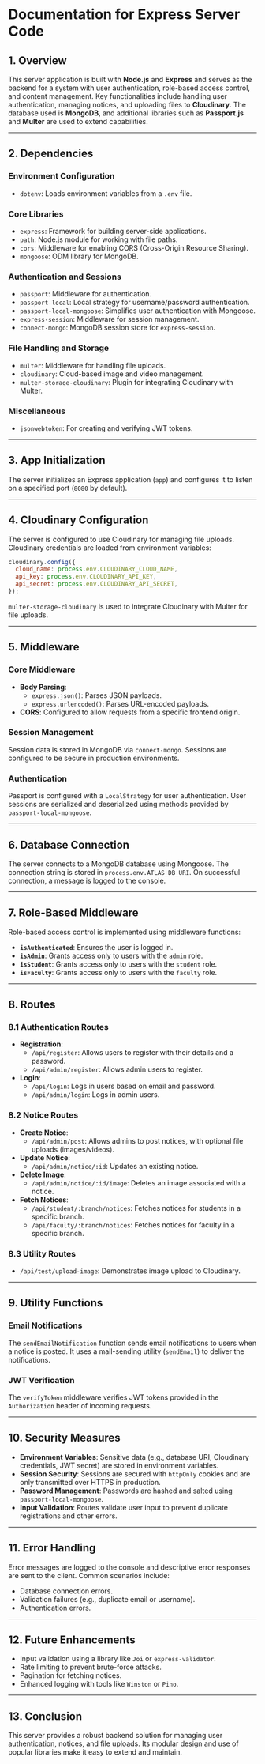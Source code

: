 # Documentation for Express Server Code

## 1. Overview

This server application is built with **Node.js** and **Express** and serves as the backend for a system with user authentication, role-based access control, and content management. Key functionalities include handling user authentication, managing notices, and uploading files to **Cloudinary**. The database used is **MongoDB**, and additional libraries such as **Passport.js** and **Multer** are used to extend capabilities.

---

## 2. Dependencies

### Environment Configuration

- `dotenv`: Loads environment variables from a `.env` file.

### Core Libraries

- `express`: Framework for building server-side applications.
- `path`: Node.js module for working with file paths.
- `cors`: Middleware for enabling CORS (Cross-Origin Resource Sharing).
- `mongoose`: ODM library for MongoDB.

### Authentication and Sessions

- `passport`: Middleware for authentication.
- `passport-local`: Local strategy for username/password authentication.
- `passport-local-mongoose`: Simplifies user authentication with Mongoose.
- `express-session`: Middleware for session management.
- `connect-mongo`: MongoDB session store for `express-session`.

### File Handling and Storage

- `multer`: Middleware for handling file uploads.
- `cloudinary`: Cloud-based image and video management.
- `multer-storage-cloudinary`: Plugin for integrating Cloudinary with Multer.

### Miscellaneous

- `jsonwebtoken`: For creating and verifying JWT tokens.

---

## 3. App Initialization

The server initializes an Express application (`app`) and configures it to listen on a specified port (`8080` by default).

---

## 4. Cloudinary Configuration

The server is configured to use Cloudinary for managing file uploads. Cloudinary credentials are loaded from environment variables:

```javascript
cloudinary.config({
  cloud_name: process.env.CLOUDINARY_CLOUD_NAME,
  api_key: process.env.CLOUDINARY_API_KEY,
  api_secret: process.env.CLOUDINARY_API_SECRET,
});
```

`multer-storage-cloudinary` is used to integrate Cloudinary with Multer for file uploads.

---

## 5. Middleware

### Core Middleware

- **Body Parsing**:
  - `express.json()`: Parses JSON payloads.
  - `express.urlencoded()`: Parses URL-encoded payloads.
- **CORS**: Configured to allow requests from a specific frontend origin.

### Session Management

Session data is stored in MongoDB via `connect-mongo`. Sessions are configured to be secure in production environments.

### Authentication

Passport is configured with a `LocalStrategy` for user authentication. User sessions are serialized and deserialized using methods provided by `passport-local-mongoose`.

---

## 6. Database Connection

The server connects to a MongoDB database using Mongoose. The connection string is stored in `process.env.ATLAS_DB_URI`. On successful connection, a message is logged to the console.

---

## 7. Role-Based Middleware

Role-based access control is implemented using middleware functions:

- **`isAuthenticated`**: Ensures the user is logged in.
- **`isAdmin`**: Grants access only to users with the `admin` role.
- **`isStudent`**: Grants access only to users with the `student` role.
- **`isFaculty`**: Grants access only to users with the `faculty` role.

---

## 8. Routes

### 8.1 Authentication Routes

- **Registration**:
  - `/api/register`: Allows users to register with their details and a password.
  - `/api/admin/register`: Allows admin users to register.
- **Login**:
  - `/api/login`: Logs in users based on email and password.
  - `/api/admin/login`: Logs in admin users.

### 8.2 Notice Routes

- **Create Notice**:
  - `/api/admin/post`: Allows admins to post notices, with optional file uploads (images/videos).
- **Update Notice**:
  - `/api/admin/notice/:id`: Updates an existing notice.
- **Delete Image**:
  - `/api/admin/notice/:id/image`: Deletes an image associated with a notice.
- **Fetch Notices**:
  - `/api/student/:branch/notices`: Fetches notices for students in a specific branch.
  - `/api/faculty/:branch/notices`: Fetches notices for faculty in a specific branch.

### 8.3 Utility Routes

- `/api/test/upload-image`: Demonstrates image upload to Cloudinary.

---

## 9. Utility Functions

### Email Notifications

The `sendEmailNotification` function sends email notifications to users when a notice is posted. It uses a mail-sending utility (`sendEmail`) to deliver the notifications.

### JWT Verification

The `verifyToken` middleware verifies JWT tokens provided in the `Authorization` header of incoming requests.

---

## 10. Security Measures

- **Environment Variables**: Sensitive data (e.g., database URI, Cloudinary credentials, JWT secret) are stored in environment variables.
- **Session Security**: Sessions are secured with `httpOnly` cookies and are only transmitted over HTTPS in production.
- **Password Management**: Passwords are hashed and salted using `passport-local-mongoose`.
- **Input Validation**: Routes validate user input to prevent duplicate registrations and other errors.

---

## 11. Error Handling

Error messages are logged to the console and descriptive error responses are sent to the client. Common scenarios include:

- Database connection errors.
- Validation failures (e.g., duplicate email or username).
- Authentication errors.

---

## 12. Future Enhancements

- Input validation using a library like `Joi` or `express-validator`.
- Rate limiting to prevent brute-force attacks.
- Pagination for fetching notices.
- Enhanced logging with tools like `Winston` or `Pino`.

---

## 13. Conclusion

This server provides a robust backend solution for managing user authentication, notices, and file uploads. Its modular design and use of popular libraries make it easy to extend and maintain.
